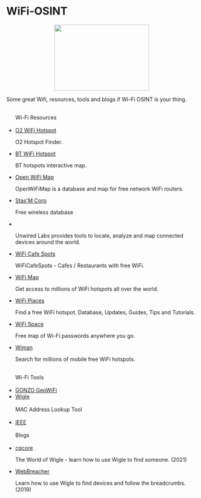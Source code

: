 # WiFi-OSINT
<p align="center">
  <img width="250" height="175" src="https://www.cqcore.uk/wp-content/uploads/2024/06/Screenshot-2024-06-13-122030.png">
<p>Some great Wifi, resources, tools and blogs if Wi-Fi OSINT is your thing.</p>
<ul>
<br>
Wi-Fi Resources
<br><br/>
 <li><a href="https://o2wifi.co.uk/hotspot">O2 WiFi Hotspot</a></li>
  <p>O2 Hotspot Finder.</p>
 <li><a href="https://www.btwifi.com/find/">BT WiFi Hotspot</a></li>
  <p>BT hotspots interactive map.</p>
 <li><a href="https://openwifimap.net/#map">Open WiFi Map</a></li>
  <p>OpenWiFiMap is a database and map for free network WiFi routers.</p>
 <li><a href="https://3wifi.stascorp.com/find">Stas'M Corp</a></li> 
  <p>Free wireless database</p>
 <LI><a href="https://unwiredlabs.com/products"></a></LI> 
  <p>Unwired Labs provides tools to locate, analyze and map connected devices around the world.</p>
 <li><a href="https://www.wificafespots.com/">WiFi Cafe Spots</a></li>
  <p>WiFiCafeSpots - Cafes / Restaurants with free WiFi.</p>
 <li><a href="https://www.wifimap.io/">WiFi Map</a></li>
  <p>Get access to millions of WiFi hotspots all over the world.</p>
 <li><a href="https://wifiplaces.evidweb.com/">WiFi Places</a></li>
  <p>Find a free WiFi hotspot. Database, Updates, Guides, Tips and Tutorials.</p>
 <li><a href="https://wifispc.com/">WiFi Space</a></li>
  <p>Free map of Wi-Fi passwords anywhere you go.</p> 
 <li><a href="https://www.wiman.me/">Wiman</a></li>
  <p>Search for millions of mobile free WiFi hotspots.</p>
 <br>
Wi-Fi Tools
<br><br/>
<li><a href="https://github.com/GONZOsint/geowifi">GONZO GeoWiFi</a></li>
<li><a href="https://wigle.net/">Wigle</a></li>
<br>
MAC Address Lookup Tool
<br><br/>
<li><a href="http://standards-oui.ieee.org/oui/oui.txt">IEEE</a></li>
<br>
 Blogs
<br><br/>
<li><a href="https://www.cqcore.uk/the-world-of-wigle/">cqcore</a></li>
 <p>The World of Wigle - learn how to use Wigle to find someone. (2021)</p>
<li><a href="https://osintcurio.us/2019/01/15/tracking-all-the-wifi-things/">WebBreacher</a></li>
 <p>Learn how to use Wigle to find devices and follow the breadcrumbs. (2019)</p>
</ul>
